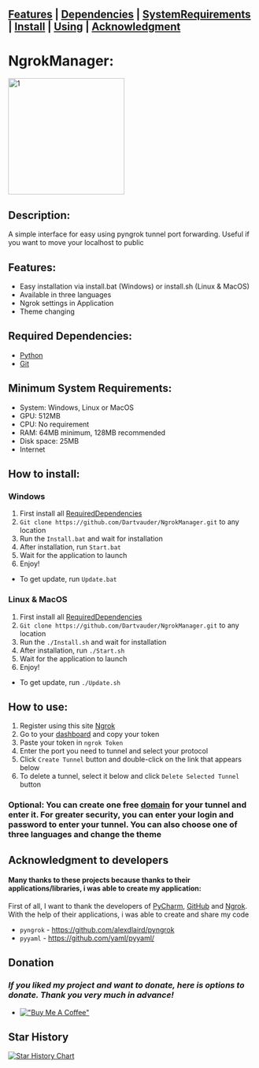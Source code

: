 ## [Features](/#Features) | [Dependencies](/#Required-Dependencies) | [SystemRequirements](/#Minimum-System-Requirements) | [Install](/#How-to-install) | [Using](/#How-to-use) | [Acknowledgment](/#Acknowledgment-to-developers) 

# NgrokManager:

<img width="236" alt="1" src="https://github.com/user-attachments/assets/bfb1a52d-16c4-4f51-9cf8-b468e615c25b">

## Description:

A simple interface for easy using pyngrok tunnel port forwarding. Useful if you want to move your localhost to public

## Features:

* Easy installation via install.bat (Windows) or install.sh (Linux & MacOS)
* Available in three languages
* Ngrok settings in Application
* Theme changing

## Required Dependencies:

* [Python](https://www.python.org/downloads/)
* [Git](https://git-scm.com/downloads)

## Minimum System Requirements:

* System: Windows, Linux or MacOS
* GPU: 512MB
* CPU: No requirement
* RAM: 64MB minimum, 128MB recommended
* Disk space: 25MB
* Internet

## How to install:

### Windows

1) First install all [RequiredDependencies](/#Required-Dependencies)
2) `Git clone https://github.com/Dartvauder/NgrokManager.git` to any location
3) Run the `Install.bat` and wait for installation
4) After installation, run `Start.bat`
5) Wait for the application to launch
6) Enjoy!

* To get update, run `Update.bat`

### Linux & MacOS

1) First install all [RequiredDependencies](/#Required-Dependencies)
2) `Git clone https://github.com/Dartvauder/NgrokManager.git` to any location
3) Run the `./Install.sh` and wait for installation
4) After installation, run `./Start.sh`
5) Wait for the application to launch
6) Enjoy!

* To get update, run `./Update.sh`

## How to use:

1) Register using this site [Ngrok](https://ngrok.com)
2) Go to your [dashboard](https://dashboard.ngrok.com/get-started/your-authtoken) and copy your token
3) Paste your token in `ngrok Token`
4) Enter the port you need to tunnel and select your protocol
5) Click `Create Tunnel` button and double-click on the link that appears below
6) To delete a tunnel, select it below and click `Delete Selected Tunnel` button

### Optional: You can create one free [domain](https://dashboard.ngrok.com/domains) for your tunnel and enter it. For greater security, you can enter your login and password to enter your tunnel. You can also choose one of three languages ​​and change the theme

## Acknowledgment to developers

#### Many thanks to these projects because thanks to their applications/libraries, i was able to create my application:

First of all, I want to thank the developers of [PyCharm](https://www.jetbrains.com/pycharm/), [GitHub](https://desktop.github.com) and [Ngrok](https://ngrok.com). With the help of their applications, i was able to create and share my code

* `pyngrok` - https://github.com/alexdlaird/pyngrok
* `pyyaml` - https://github.com/yaml/pyyaml/

## Donation

### *If you liked my project and want to donate, here is options to donate. Thank you very much in advance!*

* [!["Buy Me A Coffee"](https://www.buymeacoffee.com/assets/img/custom_images/orange_img.png)](https://www.buymeacoffee.com/Dartvauder)

## Star History

[![Star History Chart](https://api.star-history.com/svg?repos=Dartvauder/NgrokManager&type=Date)](https://star-history.com/#Dartvauder/NgrokManager&Date)
